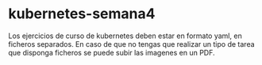 # kubernetes-semana4

Los ejercicios de curso de kubernetes deben estar en formato yaml, en ficheros separados.
En caso de que no tengas que realizar un tipo de tarea que disponga ficheros se puede subir las imagenes en un PDF.
